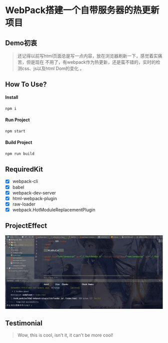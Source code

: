 # WebPack搭建一个自带服务器的热更新项目

## Demo初衷

>还记得以前写html页面总是写一点内容，放在浏览器刷新一下，感觉着实痛苦，但是现在
不用了，有webpack作为热更新，还是蛮不错的，实时的检测css、js以及html Dom的变化
。

## How To Use?

#### Install

```bash
npm i
```

#### Run Project

```bash
npm start
```

#### Build Project

```bash
npm run build
```

## RequiredKit

- [x] webpack-cli
- [x] babel
- [x] webpack-dev-server
- [x] html-webpack-plugin
- [x] raw-loader
- [x] webpack.HotModuleReplacementPlugin

## ProjectEffect

![](https://github.com/bigbigDreamer/GraphBed/blob/master/MyBlogImg/webpack.gif?raw=true)

## Testimonial

>Wow, this is cool, isn't it, it can't be more cool!